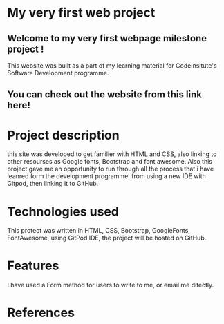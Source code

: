 # My very first web project

## Welcome to my  very first webpage milestone project !

This website was built as a part of my learning material for CodeInsitute's
Software Development programme.

## You can check out the website from this link here! 

# Project description

this site was developed to get familier with HTML and CSS, also 
linking to other resourses as Google fonts, Bootstrap and font awesome.
Also this project gave me an opportunity to run through all the process 
that i have leanred form the development programme.
from using a new IDE with Gitpod, then linking it to GitHub.

# Technologies used

This protect was written in HTML, CSS, Bootstrap, GoogleFonts, FontAwesome, using GitPod IDE,
the project will be hosted on GitHub.

# Features

I have used a Form method for users to write to me, or email me ditectly. 

# References






